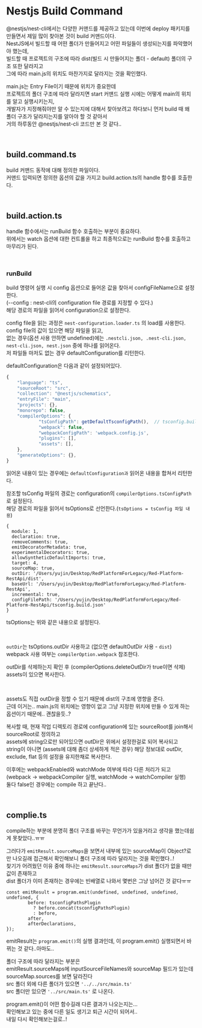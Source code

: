 # Nestjs Build Command

@nestjs/nest-cli에서는 다양한 커맨드를 제공하고 있는데 이번에 deploy 패키지를 만들면서 제일 많이 찾아본 것이 build 커맨드이다.<br />
NestJS에서 빌드할 때 어떤 폴더가 만들어지고 어떤 파일들이 생성되는지를 파악했어야 했는데,<br />
빌드할 때 프로젝트의 구조에 따라 dist(빌드 시 만들어지는 폴더 - default) 폴더의 구조 또한 달라지고<br />
그에 따라 main.js의 위치도 마찬가지로 달라지는 것을 확인했다.

main.js는 Entry File이기 때문에 위치가 중요한데<br />
프로젝트의 폴더 구조에 따라 달라지면 start 커맨드 실행 시에는 어떻게 main의 위치를 알고 실행시키는지,<br />
개발자가 지정해줘야만 알 수 있는지에 대해서 찾아보려고 하다보니 먼저 build 때 왜 폴더 구조가 달라지는지를 알아야 할 것 같아서<br />
거의 하루동안 @nestjs/nest-cli 코드만 본 것 같다..

<br />

## build.command.ts
build 커맨드 동작에 대해 정의한 파일이다.<br />
커맨드 입력되면 정의한 옵션의 값을 가지고 build.action.ts의 handle 함수를 호출한다.

<br />

## build.action.ts
handle 함수에서는 runBuild 함수 호출하는 부분이 중요하다.<br />
위에서는 watch 옵션에 대한 컨트롤을 하고 최종적으로는 runBuild 함수를 호출하고 마무리가 된다.

<br />

### runBuild
build 명령어 실행 시 config 옵션으로 들어온 값을 찾아서 configFileName으로 설정한다.<br />
(--config : nest-cli의 configuration file 경로를 지정할 수 있다.)<br />
해당 경로의 파일을 읽어서 configuration으로 설정한다.<br />

config file을 읽는 과정은 `nest-configuration.loader.ts` 의 load를 사용한다.<br/>
config file의 값이 있으면 해당 파일을 읽고,<br />
없는 경우(옵션 사용 안하면 undefined)에는 `.nestcli.json, .nest-cli.json, nest-cli.json, nest.json` 중에 하나를 읽어온다.<br />
저 파일들 마저도 없는 경우 defaultConfiguration를 리턴한다.

defaultConfiguration은 다음과 같이 설정되어있다.
```js
{
	"language": "ts",
	"sourceRoot": "src",
  	"collection": "@nestjs/schematics",
  	"entryFile": "main",
  	"projects": {},
  	"monorepo": false,
  	"compilerOptions": {
    		"tsConfigPath": getDefaultTsconfigPath(),  // tsconfig.build.json이 있으면 tsconfig.build.json, 없으면 tsconfig.json
    		"webpack": false,
    		"webpackConfigPath": 'webpack.config.js',
    		"plugins": [],
    		"assets": [],
  	},
  	"generateOptions": {},
}
```

읽어온 내용이 있는 경우에는 `defaultConfiguration과` 읽어온 내용을 합쳐서 리턴한다.<br />

참조할 tsConfig 파일의 경로는 configuration의 `compilerOptions.tsConfigPath`로 설정된다.<br />
해당 경로의 파일을 읽어서 tsOptions로 선언한다.(`tsOptions = tsConfig 파일 내용`)<br />

```
{
  module: 1,
  declaration: true,
  removeComments: true,
  emitDecoratorMetadata: true,
  experimentalDecorators: true,
  allowSyntheticDefaultImports: true,
  target: 4,
  sourceMap: true,
  outDir: '/Users/yujin/Desktop/RedPlatformForLegacy/Red-Platform-RestApi/dist',
  baseUrl: '/Users/yujin/Desktop/RedPlatformForLegacy/Red-Platform-RestApi',
  incremental: true,
  configFilePath: '/Users/yujin/Desktop/RedPlatformForLegacy/Red-Platform-RestApi/tsconfig.build.json'
}
```
tsOptions는 위와 같은 내용으로 설정된다.

<br />

`outDir`는 tsOptions.outDir 사용하고 (없으면 defaultOutDir 사용 - `dist`)<br />
webpack 사용 여부는 `compilerOption.webpack` 참조한다.<br />

outDir를 삭제하는지 확인 후 (compilerOptions.deleteOutDir가 true이면 삭제)<br />
assets이 있으면 복사한다.<br />

<br />

assets도 직접 outDir을 정할 수 있기 때문에 dist의 구조에 영향을 준다.<br />
근데 이거는.. main.js의 위치에는 영향이 없고 그냥 지정한 위치에 만들 수 있게 하는 옵션이기 때문에.. 괜찮을듯..?<br />

복사할 때, 현재 작업 디렉토리 경로에 configuration에 있는 sourceRoot를 join해서 sourceRoot로 정의하고<br />
assets에 string으로만 되어있으면 outDir은 위에서 설정한걸로 되어 복사되고<br />
string이 아니면 (assets에 대해 좀더 상세하게 적은 경우) 해당 정보대로 outDir, exclude, flat 등의 설정을 유지한채로 복사한다.<br />

이후에는 webpackEnabled와 watchMode 여부에 따라 다른 처리가 되고<br />
(webpack -> webpackCompiler 실행, watchMode -> watchCompiler 실행)<br />
둘다 false인 경우에는 compile 하고 끝난다..<br />

<br />

## complie.ts
compile하는 부분에 분명히 폴더 구조를 바꾸는 무언가가 있을거라고 생각을 했는데쉽게 못찾았다..ㅠㅠ<br />

그러다가 `emitResult.sourceMaps`을 보면서 내부에 있는 sourceMap이 Object?로만 나오길래 접근해서 확인해보니 폴더 구조에 따라 달라지는 것을 확인했다..!<br />
찾기가 어려웠던 이유 중에 하나는 `emitResult.sourceMaps`가 dist 폴더가 없을 때만 값이 존재하고<br />
dist 폴더가 이미 존재하는 경우에는 빈배열로 나와서 몇번은 그냥 넘어간 것 같다ㅠㅠ<br />

```
const emitResult = program.emit(undefined, undefined, undefined, undefined, {
        before: tsconfigPathsPlugin
          ? before.concat(tsconfigPathsPlugin)
          : before,
        after,
        afterDeclarations,
});
```
emitResult는 `program.emit()`의 실행 결과인데, 이 program.emit() 실행되면서 바뀌는 것 같다..아마도..<br />

폴더 구조에 따라 달라지는 부분은<br />
emitResult.sourceMaps에 inputSourceFileNames와 sourceMap 필드가 있는데<br /> 
sourceMap.sources를 보면 달라진다<br />
src 폴더 외에 다른 폴더가 있으면 `'../../src/main.ts'`<br />
src 폴더만 있으면 `'../src/main.ts'` 로 나온다.<br />

program.emit()이 어떤 함수길래 다른 결과가 나오는지는...<br />
확인해보고 있는 중에 다른 일도 생기고 퇴근 시간이 되어서..<br />
내일 다시 확인해보는걸로..!





